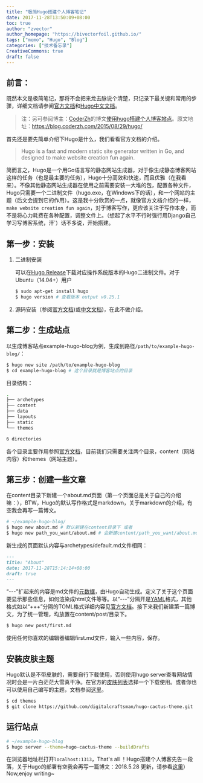 ```yaml
---
title: "极简Hugo搭建个人博客笔记"
date: 2017-11-28T13:50:09+08:00
toc: true
author: "zvector"
author_homepage: "https://bivectorfoil.github.io/"
tags: ["memo", "Hugo", "Blog"]
categories: ["技术备忘录"]
CreativeCommons: true
draft: false
---
```


## 前言：

既然本文是极简笔记，那将不会把来龙去脉说个清楚，只记录下最关键和常用的步骤，详细文档请参阅[官方文档](https://gohugo.io/getting-started/)和[Hugo中文文档](http://www.gohugo.org/)。

> 注：另可参阅博主：[CoderZh](http://blog.coderzh.com/)的博文[使用hugo搭建个人博客站点](https://blog.coderzh.com/2015/08/29/hugo/)。原文地址：https://blog.coderzh.com/2015/08/29/hugo/

首先还是要先简单介绍下Hugo是什么，我们看看官方文档的介绍。

> Hugo is a fast and modern static site generator written in Go, and designed to make website creation fun again.

简而言之，Hugo是一个用Go语言写的静态网站生成器，对于像生成静态博客网站这样的任务（也是最主要的任务），Hugo十分高效和快速，而且优雅（在我看来）。不像其他静态网站生成器在使用之前需要安装一大堆的包，配置各种文件，Hugo只需要一个二进制文件（hugo.exe，在Windows下的话），和一个网站的主题（后文会提到它的作用）。这是我十分欣赏的一点，就像官方文档介绍的一样，`make website creation fun again`，对于博客写作，更应该关注于写作本身，而不是将心力耗费在各种配置，调整文件上。（想起了水平不行时强行用Django自己学习写博客系统，汗`）话不多说，开始搭建。

## 第一步：安装

1. 二进制安装

   可以在[Hugo Release](https://github.com/gohugoio/hugo/releases)下载对应操作系统版本的Hugo二进制文件。对于Ubuntu（14.04+）用户

   ```bash
   $ sudo apt-get install hugo
   $ hugo version # 查看版本 output v0.25.1
   ```


2. 源码安装（参阅[官方文档](https://gohugo.io/getting-started/installing/))或[中文文档](http://www.gohugo.org/))，在此不做介绍。

## 第二步：生成站点

以生成博客站点example-hugo-blog为例，生成到路径`/path/to/example-hugo-blog/`：

 ```bash
 $ hugo new site /path/to/example-hugo-blog
 $ cd example-hugo-blog # 这个目录就是博客站点的目录
 ```

目录结构：

```bash
.
├── archetypes
├── content
├── data
├── layouts
├── static
└── themes

6 directories
```

各个目录主要作用参照[官方文档](https://gohugo.io/getting-started/directory-structure/)，目前我们只需要关注两个目录，content（网站内容）和themes（网站主题）。

## 第三步：创建一些文章

在content目录下新建一个about.md页面（第一个页面总是关于自己的介绍嘛：），BTW，Hugo的默认写作格式是markdown，关于markdown的介绍，有空我会再写一篇博文。

```bash
# ~/example-hugo-blog/
$ hugo new about.md # 默认新建在content目录下 或者
$ hugo new path_you_want/about.md # 会新建content/path_you_want/about.md
```

新生成的页面默认内容与archetypes/default.md文件相同：

```markdown
---
title: "About"
date: 2017-11-28T15:14:14+08:00
draft: true
---
```

“---”扩起来的内容是md文件的[元数据](https://zh.wikipedia.org/wiki/%E5%85%83%E6%95%B0%E6%8D%AE)，由Hugo自动生成。定义了关于这个页面要显示那些信息，如何渲染成html文件等等。以“---”分隔开是[YAML](http://www.yaml.org/)格式，其他格式如以“+++”分隔的TOML格式详细内容见[官方文档](https://gohugo.io/getting-started/configuration/)。接下来我们新建第一篇博文，为了统一管理，均放置在content/post/目录下。

```Bash
$ hugo new post/first.md
```

使用任何你喜欢的编辑器编辑first.md文件，输入一些内容，保存。

## 安装皮肤主题

Hugo默认是不带皮肤的，需要自行下载使用，否则使用hugo server查看网站情况时会是一片白茫茫大雪真干净。在官方的[皮肤列表](http://www.gohugo.org/theme/)选择一个下载使用。或者你也可以使用自己编写的主题，文档参阅[这里](https://gohugo.io/themes/creating/)。

```bash
$ cd themes
$ git clone https://github.com/digitalcraftsman/hugo-cactus-theme.git
```

## 运行站点

```bash
# ~/example-hugo-blog
$ hugo server --theme=hugo-cactus-theme --buildDrafts
```

在浏览器地址栏打开```localhost:1313```，That's all ！Hugo搭建个人博客先告一段落，关于Hugo的部署有空我会再写一篇博文：2018.5.28 更新，请参看[这里](https://bivectorfoil.github.io/post/deploy-personal-blogs-on-vps/)）Now,enjoy writing~
